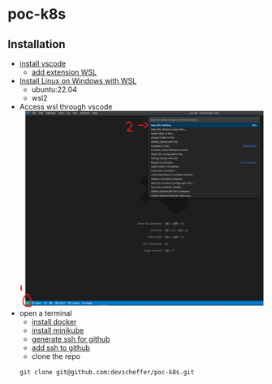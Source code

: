 # poc-k8s

## Installation

- [install vscode](https://code.visualstudio.com/)
    - [add extension WSL](https://marketplace.visualstudio.com/items?itemName=ms-vscode-remote.remote-wsl)
- [Install Linux on Windows with WSL](https://learn.microsoft.com/en-us/windows/wsl/install)
    - ubuntu:22.04
    - wsl2
- Access wsl through vscode
![a](./img/vscode-wsl.png)
- open a terminal
    - [install docker](https://nickjanetakis.com/blog/install-docker-in-wsl-2-without-docker-desktop)
    - [install minikube](https://minikube.sigs.k8s.io/docs/start/)
    - [generate ssh for github](https://docs.github.com/en/authentication/connecting-to-github-with-ssh/generating-a-new-ssh-key-and-adding-it-to-the-ssh-agent)
    - [add ssh to github](https://docs.github.com/en/authentication/connecting-to-github-with-ssh/adding-a-new-ssh-key-to-your-github-account)
    - clone the repo
    ```shell
    git clone git@github.com:devscheffer/poc-k8s.git
    ```